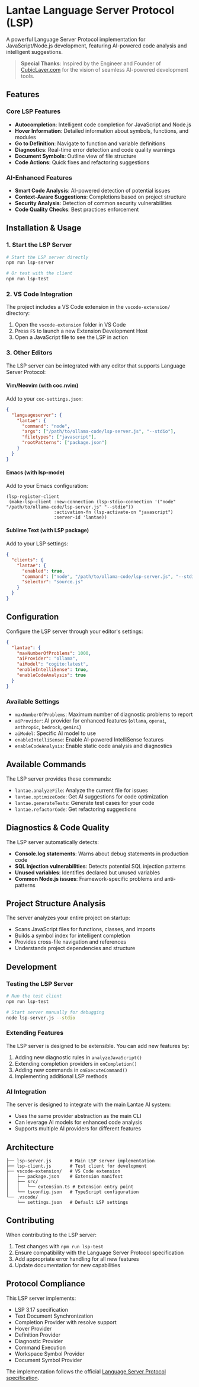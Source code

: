 # Lantae Language Server Protocol (LSP)

A powerful Language Server Protocol implementation for JavaScript/Node.js development, featuring AI-powered code analysis and intelligent suggestions.

> **Special Thanks**: Inspired by the Engineer and Founder of [CubicLayer.com](https://cubiclayer.com) for the vision of seamless AI-powered development tools.

## Features

### Core LSP Features
- **Autocompletion**: Intelligent code completion for JavaScript and Node.js
- **Hover Information**: Detailed information about symbols, functions, and modules
- **Go to Definition**: Navigate to function and variable definitions
- **Diagnostics**: Real-time error detection and code quality warnings
- **Document Symbols**: Outline view of file structure
- **Code Actions**: Quick fixes and refactoring suggestions

### AI-Enhanced Features
- **Smart Code Analysis**: AI-powered detection of potential issues
- **Context-Aware Suggestions**: Completions based on project structure
- **Security Analysis**: Detection of common security vulnerabilities
- **Code Quality Checks**: Best practices enforcement

## Installation & Usage

### 1. Start the LSP Server

```bash
# Start the LSP server directly
npm run lsp-server

# Or test with the client
npm run lsp-test
```

### 2. VS Code Integration

The project includes a VS Code extension in the `vscode-extension/` directory:

1. Open the `vscode-extension` folder in VS Code
2. Press `F5` to launch a new Extension Development Host
3. Open a JavaScript file to see the LSP in action

### 3. Other Editors

The LSP server can be integrated with any editor that supports Language Server Protocol:

#### Vim/Neovim (with coc.nvim)
Add to your `coc-settings.json`:
```json
{
  "languageserver": {
    "lantae": {
      "command": "node",
      "args": ["/path/to/ollama-code/lsp-server.js", "--stdio"],
      "filetypes": ["javascript"],
      "rootPatterns": ["package.json"]
    }
  }
}
```

#### Emacs (with lsp-mode)
Add to your Emacs configuration:
```elisp
(lsp-register-client
 (make-lsp-client :new-connection (lsp-stdio-connection '("node" "/path/to/ollama-code/lsp-server.js" "--stdio"))
                  :activation-fn (lsp-activate-on "javascript")
                  :server-id 'lantae))
```

#### Sublime Text (with LSP package)
Add to your LSP settings:
```json
{
  "clients": {
    "lantae": {
      "enabled": true,
      "command": ["node", "/path/to/ollama-code/lsp-server.js", "--stdio"],
      "selector": "source.js"
    }
  }
}
```

## Configuration

Configure the LSP server through your editor's settings:

```json
{
  "lantae": {
    "maxNumberOfProblems": 1000,
    "aiProvider": "ollama",
    "aiModel": "cogito:latest",
    "enableIntelliSense": true,
    "enableCodeAnalysis": true
  }
}
```

### Available Settings

- `maxNumberOfProblems`: Maximum number of diagnostic problems to report
- `aiProvider`: AI provider for enhanced features (`ollama`, `openai`, `anthropic`, `bedrock`, `gemini`)
- `aiModel`: Specific AI model to use
- `enableIntelliSense`: Enable AI-powered IntelliSense features
- `enableCodeAnalysis`: Enable static code analysis and diagnostics

## Available Commands

The LSP server provides these commands:

- `lantae.analyzeFile`: Analyze the current file for issues
- `lantae.optimizeCode`: Get AI suggestions for code optimization
- `lantae.generateTests`: Generate test cases for your code
- `lantae.refactorCode`: Get refactoring suggestions

## Diagnostics & Code Quality

The LSP server automatically detects:

- **Console.log statements**: Warns about debug statements in production code
- **SQL Injection vulnerabilities**: Detects potential SQL injection patterns
- **Unused variables**: Identifies declared but unused variables
- **Common Node.js issues**: Framework-specific problems and anti-patterns

## Project Structure Analysis

The server analyzes your entire project on startup:

- Scans JavaScript files for functions, classes, and imports
- Builds a symbol index for intelligent completion
- Provides cross-file navigation and references
- Understands project dependencies and structure

## Development

### Testing the LSP Server

```bash
# Run the test client
npm run lsp-test

# Start server manually for debugging
node lsp-server.js --stdio
```

### Extending Features

The LSP server is designed to be extensible. You can add new features by:

1. Adding new diagnostic rules in `analyzeJavaScript()`
2. Extending completion providers in `onCompletion()`
3. Adding new commands in `onExecuteCommand()`
4. Implementing additional LSP methods

### AI Integration

The server is designed to integrate with the main Lantae AI system:

- Uses the same provider abstraction as the main CLI
- Can leverage AI models for enhanced code analysis
- Supports multiple AI providers for different features

## Architecture

```
├── lsp-server.js       # Main LSP server implementation
├── lsp-client.js       # Test client for development
├── vscode-extension/   # VS Code extension
│   ├── package.json    # Extension manifest
│   ├── src/
│   │   └── extension.ts # Extension entry point
│   └── tsconfig.json   # TypeScript configuration
└── .vscode/
    └── settings.json   # Default LSP settings
```

## Contributing

When contributing to the LSP server:

1. Test changes with `npm run lsp-test`
2. Ensure compatibility with the Language Server Protocol specification
3. Add appropriate error handling for all new features
4. Update documentation for new capabilities

## Protocol Compliance

This LSP server implements:

- LSP 3.17 specification
- Text Document Synchronization
- Completion Provider with resolve support
- Hover Provider
- Definition Provider
- Diagnostic Provider
- Command Execution
- Workspace Symbol Provider
- Document Symbol Provider

The implementation follows the official [Language Server Protocol specification](https://microsoft.github.io/language-server-protocol/).